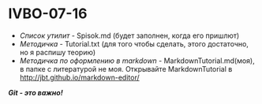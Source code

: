# IVBO-07-16
* *Список утилит* - Spisok.md (будет заполнен, когда его пришлют)
* *Методичка* - Tutorial.txt (для того чтобы сделать, этого достаточно, но я распишу теорию)
* *Методичка по оформлению в markdown* - MarkdownTutorial.md(моя), в папке с литературой не моя.
Открывайте MarkdownTutorial в http://jbt.github.io/markdown-editor/

***Git - это важно!*** 
